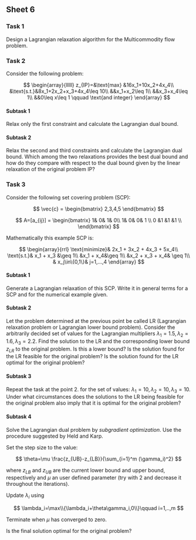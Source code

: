 

## Sheet 6


### Task 1

Design a Lagrangian relaxation algorithm for the Multicommodity flow problem.

### Task 2

Consider the following problem: <!--  from [Fi2]: -->

$$
\begin{array}{lllll}
z_{IP}=&\text{max} &16x_1+10x_2+4x_4\\
&\text{s.t.}&8x_1+2x_2+x_3+4x_4\leq 10\\
&&x_1+x_2\leq 1\\
&&x_3+x_4\leq 1\\
&&0\leq x\leq 1 \qquad \text{and integer}
\end{array}
$$

#### Subtask 1

Relax only the first constraint and calculate the Lagrangian dual
   bound.

#### Subtask 2

Relax the second and third constraints and calculate the Lagrangian
   dual bound. Which among the two relaxations provides the best dual
   bound and how do they compare with respect to the dual bound given by
   the linear relaxation of the original problem IP? 


### Task 3

<!-- 
The following is based on a tutorial on Lagrangian Relaxation by J E
Beasley [JB].
--> 

Consider the following set covering problem (SCP):

$$
\vec{c} = \begin{bmatrix} 2,3,4,5 \end{bmatrix}
$$

$$
A=[a_{ij}] = \begin{bmatrix} 1& 0& 1& 0\\
 1& 0& 0& 1 \\
 0 &1 &1 &1 \\
 \end{bmatrix}
$$

Mathematically this example SCP is:

$$
\begin{array}{rrl}
\text{minimize}& 2x_1 + 3x_2 + 4x_3 + 5x_4\\
\text{s.t.}& x_1 + x_3 &\geq 1\\
 &x_1 + x_4&\geq 1\\
 &x_2 + x_3 + x_4& \geq 1\\
& x_j\in\{0,1\}&  j=1,...,4
\end{array}
$$

#### Subtask 1

Generate a Lagrangian relaxation of this SCP. Write it in general terms for a
   SCP and for the numerical example given. 

#### Subtask 2

Let the problem determined at the previous point be called LR (Lagrangian
   relaxation problem or Lagrangian lower bound problem). Consider the
   arbitrarily decided set of values for the Lagrangian multipliers
   $\lambda_1=1.5,\lambda_2=1.6,\lambda_3=2.2$.  Find the solution to the LR and
   the corresponding lower bound $z_{LR}$ to the original problem.  Is this a
   lower bound? Is the solution found for the LR feasible for the original
   problem? Is the solution found for the LR optimal for the original problem?

#### Subtask 3 

Repeat the task at the point 2. for the set of values:
   $\lambda_1=10,\lambda_2=10,\lambda_3=10$. Under what circumstances does the
   solutions to the LR being feasible for the original problem also imply that
   it is optimal for the original problem?

#### Subtask 4

Solve the Lagrangian dual problem by *subgradient optimization*. Use the
   procedure suggested by Held and Karp.

Set the step size to the value:

$$
   \theta=\mu \frac{z_{UB}-z_{LB}}{\sum_{i=1}^m (\gamma_i)^2}
$$

where $z_{LB}$ and $z_{UB}$ are the current lower bound and upper bound,
   respectively and $\mu$ an user defined parameter (try with 2 and decrease it
   throughout the iterations).

Update $\lambda_i$ using

$$
  \lambda_i=\max\\{\lambda_i+\theta\gamma_i,0\\}\qquad i=1,..,m
$$

Terminate when $\mu$ has converged to zero.

Is the final solution optimal for the original problem?  
